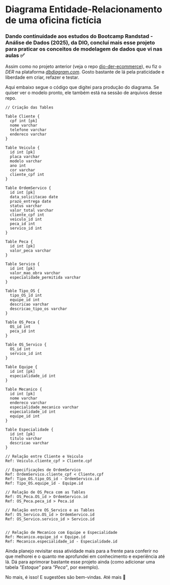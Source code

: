 # Diagrama Entidade-Relacionamento de uma oficina fictícia

### Dando continuidade aos estudos do **Bootcamp Randstad - Análise de Dados (2025)**, da DIO, concluí mais esse projeto para praticar os conceitos de modelagem de dados que vi nas aulas ✅ 

Assim como no projeto anterior (veja o repo [dio-der-ecommerce](https://github.com/victoreuclides/dio-der-ecommerce)), eu fiz o _DER_ na plataforma [_dbdiagram.com_](https://dbdiagram.io/home). Gosto bastante de lá pela praticidade e liberdade em criar, refazer e testar. 

Aqui embaixo segue o código que digitei para produção do diagrama. Se quiser ver o modelo pronto, ele também está na sessão de arquivos desse repo. 

```
// Criação das Tables

Table Cliente {
  cpf int [pk]
  nome varchar
  telefone varchar
  endereco varchar
}

Table Veiculo {
  id int [pk]
  placa varchar
  modelo varchar
  ano int 
  cor varchar
  cliente_cpf int
}

Table OrdemServico {
  id int [pk]
  data_solicitacao date
  prazo_entrega date
  status varchar
  valor_total varchar
  cliente_cpf int
  veiculo_id int
  peca_id int
  servico_id int
}

Table Peca {
  id int [pk]
  valor_peca varchar
}

Table Servico {
  id int [pk]
  valor_mao_obra varchar
  especialidade_permitida varchar
}

Table Tipo_OS {
  tipo_OS_id int
  equipe_id int
  descricao varchar
  descricao_tipo_os varchar
}

Table OS_Peca {
  OS_id int
  peca_id int
}

Table OS_Servico {
  OS_id int
  servico_id int
}

Table Equipe {
  id int [pk]
  especialidade_id int
}

Table Mecanico {
  id int [pk]
  nome varchar
  endereco varchar
  especialidade_mecanico varchar
  especialidade_id int
  equipe_id int
}

Table Especialidade {
  id int [pk]
  titulo varchar
  descricao varchar
}

// Relação entre Cliente e Veiculo
Ref: Veiculo.cliente_cpf > Cliente.cpf

// Especificações de OrdemServico
Ref: OrdemServico.cliente_cpf < Cliente.cpf
Ref: Tipo_OS.tipo_OS_id - OrdemServico.id
Ref: Tipo_OS.equipe_id - Equipe.id

// Relação de OS_Peca com as Tables
Ref: OS_Peca.OS_id > OrdemServico.id
Ref: OS_Peca.peca_id > Peca.id

// Relação entre OS_Servico e as Tables
Ref: OS_Servico.OS_id > OrdemServico.id
Ref: OS_Servico.servico_id > Servico.id


// Relação de Mecanico com Equipe e Especialidade
Ref: Mecanico.equipe_id < Equipe.id
Ref: Mecanico.especialidade_id - Especialidade.id
```

Ainda planejo revisitar essa atividade mais para a frente para conferir no que melhorei e o quanto me aprofundei em conhecimento e experiência até lá. Dá para aprimorar bastante esse projeto ainda (como adicionar uma tabela _"Estoque"_ para _"Peca"_, por exemplo). 

No mais, é isso! E sugestões são bem-vindas. Até mais 👋